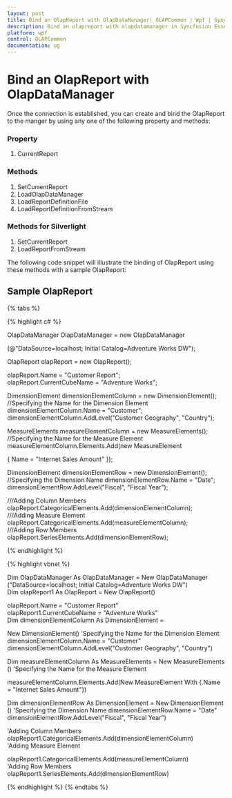 ```yaml
---
layout: post
title: Bind an OlapReport with OlapDataManager| OLAPCommon | Wpf | Syncfusion
description: Bind an olapreport with olapdatamanager in Syncfusion Essential Studio WPF OLAPCommon control, its elements and more.
platform: wpf
control: OLAPCommon
documentation: ug
---
```


# Bind an OlapReport with OlapDataManager

Once the connection is established, you can create and bind the OlapReport to the manger by using any one of the following property and methods:

### Property

1. CurrentReport

### Methods

1. SetCurrentReport
2. LoadOlapDataManager
3. LoadReportDefinitionFile
4. LoadReportDefinitionFromStream  

### Methods for Silverlight

1. SetCurrentReport
2. LoadReportFromStream



The following code snippet will illustrate the binding of OlapReport using these methods with a sample OlapReport:

## Sample OlapReport

{% tabs %}

{% highlight c# %}

OlapDataManager OlapDataManager = new OlapDataManager

(@"DataSource=localhost; Initial Catalog=Adventure Works DW");

OlapReport olapReport = new OlapReport();

olapReport.Name = "Customer Report";
olapReport.CurrentCubeName = "Adventure Works";

DimensionElement dimensionElementColumn = new DimensionElement();
//Specifying the Name for the Dimension Element
dimensionElementColumn.Name = "Customer";
dimensionElementColumn.AddLevel("Customer Geography", "Country");

MeasureElements measureElementColumn = new MeasureElements();
//Specifying the Name for the Measure Element
measureElementColumn.Elements.Add(new MeasureElement 

{ Name = "Internet Sales Amount" });

DimensionElement dimensionElementRow = new DimensionElement();
//Specifying the Dimension Name
dimensionElementRow.Name = "Date";
dimensionElementRow.AddLevel("Fiscal", "Fiscal Year");

///Adding Column Members
olapReport.CategoricalElements.Add(dimensionElementColumn);
///Adding Measure Element
olapReport.CategoricalElements.Add(measureElementColumn);
///Adding Row Members
olapReport.SeriesElements.Add(dimensionElementRow);

{% endhighlight  %}

{% highlight vbnet %}



Dim OlapDataManager As OlapDataManager = New OlapDataManager                  ("DataSource=localhost; Initial Catalog=Adventure Works DW") Dim olapReport1 As OlapReport = New OlapReport()

olapReport.Name = "Customer Report"
olapReport1.CurrentCubeName = "Adventure Works" 
Dim dimensionElementColumn As DimensionElement = 

New DimensionElement()
'Specifying the Name for the Dimension Element
dimensionElementColumn.Name = "Customer"
dimensionElementColumn.AddLevel("Customer Geography", "Country")

Dim measureElementColumn As MeasureElements = New MeasureElements()
'Specifying the Name for the Measure Element

measureElementColumn.Elements.Add(New MeasureElement With {.Name = "Internet Sales Amount"})

Dim dimensionElementRow As DimensionElement = New DimensionElement()
'Specifying the Dimension Name
dimensionElementRow.Name = "Date"
dimensionElementRow.AddLevel("Fiscal", "Fiscal Year")

'Adding Column Members
olapReport1.CategoricalElements.Add(dimensionElementColumn)
'Adding Measure Element

olapReport1.CategoricalElements.Add(measureElementColumn)
'Adding Row Members
olapReport1.SeriesElements.Add(dimensionElementRow)

{% endhighlight  %}
{% endtabs %}
